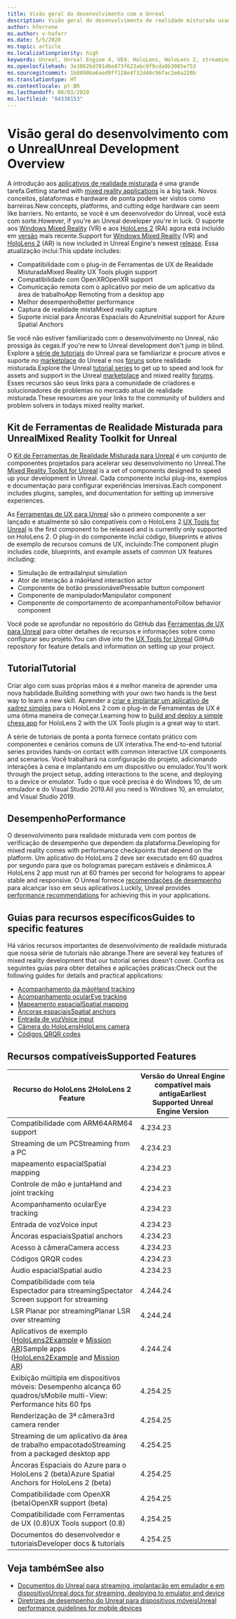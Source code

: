 ```yaml
---
title: Visão geral do desenvolvimento com o Unreal
description: Visão geral do desenvolvimento de realidade misturada usando o Unreal Engine 4
author: hferrone
ms.author: v-haferr
ms.date: 5/5/2020
ms.topic: article
ms.localizationpriority: high
keywords: Unreal, Unreal Engine 4, UE4, HoloLens, HoloLens 2, streaming, remoting, mixed reality, development, getting started, features, new project, emulator, documentation, guides, features, holograms, game development
ms.openlocfilehash: 3e3862bd701d6e873f623abc9f9cda0b3085e753
ms.sourcegitcommit: 1b8090ba6aed9ff128e4f32d40c96fac2e6a220b
ms.translationtype: HT
ms.contentlocale: pt-BR
ms.lasthandoff: 06/03/2020
ms.locfileid: "84330153"
---
```

# <a name="unreal-development-overview"></a><span data-ttu-id="d00fa-104">Visão geral do desenvolvimento com o Unreal</span><span class="sxs-lookup"><span data-stu-id="d00fa-104">Unreal Development Overview</span></span>

<span data-ttu-id="d00fa-105">A introdução aos <a href="https://docs.microsoft.com/en-us/windows/mixed-reality" target="_blank" title="Documentos do Mixed Reality"> aplicativos de realidade misturada</a> é uma grande tarefa.</span><span class="sxs-lookup"><span data-stu-id="d00fa-105">Getting started with <a href="https://docs.microsoft.com/en-us/windows/mixed-reality" target="_blank" title="Mixed Reality Docs"> mixed reality applications</a> is a big task.</span></span> <span data-ttu-id="d00fa-106">Novos conceitos, plataformas e hardware de ponta podem ser vistos como barreiras.</span><span class="sxs-lookup"><span data-stu-id="d00fa-106">New concepts, platforms, and cutting edge hardware can seem like barriers.</span></span> <span data-ttu-id="d00fa-107">No entanto, se você é um desenvolvedor do Unreal, você está com sorte.</span><span class="sxs-lookup"><span data-stu-id="d00fa-107">However, if you're an Unreal developer you're in luck.</span></span> <span data-ttu-id="d00fa-108">O suporte aos <a href="https://www.microsoft.com/en-us/windows/windows-mixed-reality" target="_blank" title="Documentos do Windows Mixed Reality">Windows Mixed Reality</a> (VR) e aos <a href="https://www.microsoft.com/en-us/hololens/hardware" target="_blank" title="Documentos do HoloLens 2">HoloLens 2</a> (RA) agora está incluído em <a href="https://docs.unrealengine.com/en-US/Support/Builds/ReleaseNotes/4_25/index.html" target="_blank" title="Notas sobre a versão do Unreal Engine 4.25">versão</a> mais recente.</span><span class="sxs-lookup"><span data-stu-id="d00fa-108">Support for <a href="https://www.microsoft.com/en-us/windows/windows-mixed-reality" target="_blank" title="Windows Mixed Reality Docs">Windows Mixed Reality</a> (VR) and <a href="https://www.microsoft.com/en-us/hololens/hardware" target="_blank" title="HoloLens 2 Docs">HoloLens 2</a> (AR) is now included in Unreal Engine's newest <a href="https://docs.unrealengine.com/en-US/Support/Builds/ReleaseNotes/4_25/index.html" target="_blank" title="Unreal Engine 4.25 release notes">release</a>.</span></span> <span data-ttu-id="d00fa-109">Essa atualização inclui:</span><span class="sxs-lookup"><span data-stu-id="d00fa-109">This update includes:</span></span>
* <span data-ttu-id="d00fa-110">Compatibilidade com o plug-in de Ferramentas de UX de Realidade Misturada</span><span class="sxs-lookup"><span data-stu-id="d00fa-110">Mixed Reality UX Tools plugin support</span></span>
* <span data-ttu-id="d00fa-111">Compatibilidade com OpenXR</span><span class="sxs-lookup"><span data-stu-id="d00fa-111">OpenXR support</span></span>
* <span data-ttu-id="d00fa-112">Comunicação remota com o aplicativo por meio de um aplicativo da área de trabalho</span><span class="sxs-lookup"><span data-stu-id="d00fa-112">App Remoting from a desktop app</span></span>
* <span data-ttu-id="d00fa-113">Melhor desempenho</span><span class="sxs-lookup"><span data-stu-id="d00fa-113">Better performance</span></span>
* <span data-ttu-id="d00fa-114">Captura de realidade mista</span><span class="sxs-lookup"><span data-stu-id="d00fa-114">Mixed reality capture</span></span>
* <span data-ttu-id="d00fa-115">Suporte inicial para Âncoras Espaciais do Azure</span><span class="sxs-lookup"><span data-stu-id="d00fa-115">Initial support for Azure Spatial Anchors</span></span>

<span data-ttu-id="d00fa-116">Se você não estiver familiarizado com o desenvolvimento no Unreal, não prossiga às cegas.</span><span class="sxs-lookup"><span data-stu-id="d00fa-116">If you're new to Unreal development don't jump in blind.</span></span> <span data-ttu-id="d00fa-117">Explore a <a href="https://docs.unrealengine.com//GettingStarted/index.html" target="_blank">série de tutoriais</a> do Unreal para se familiarizar e procure ativos e suporte no <a href="https://www.unrealengine.com/marketplace//store" target="_blank">marketplace</a> do Unreal e nos <a href="https://forums.unrealengine.com/development-discussion/vr-ar-development" target="_blank">fóruns</a> sobre realidade misturada.</span><span class="sxs-lookup"><span data-stu-id="d00fa-117">Explore the Unreal <a href="https://docs.unrealengine.com//GettingStarted/index.html" target="_blank">tutorial series</a> to get up to speed and look for assets and support in the Unreal <a href="https://www.unrealengine.com/marketplace//store" target="_blank">marketplace</a> and mixed reality <a href="https://forums.unrealengine.com/development-discussion/vr-ar-development" target="_blank">forums</a>.</span></span> <span data-ttu-id="d00fa-118">Esses recursos são seus links para a comunidade de criadores e solucionadores de problemas no mercado atual de realidade misturada.</span><span class="sxs-lookup"><span data-stu-id="d00fa-118">These resources are your links to the community of builders and problem solvers in todays mixed reality market.</span></span>

## <a name="mixed-reality-toolkit-for-unreal"></a><span data-ttu-id="d00fa-119">Kit de Ferramentas de Realidade Misturada para Unreal</span><span class="sxs-lookup"><span data-stu-id="d00fa-119">Mixed Reality Toolkit for Unreal</span></span>

<span data-ttu-id="d00fa-120">O [Kit de Ferramentas de Realidade Misturada para Unreal](https://github.com/microsoft/MixedRealityToolkit-Unreal) é um conjunto de componentes projetados para acelerar seu desenvolvimento no Unreal.</span><span class="sxs-lookup"><span data-stu-id="d00fa-120">The [Mixed Reality Toolkit for Unreal](https://github.com/microsoft/MixedRealityToolkit-Unreal) is a set of components designed to speed up your development in Unreal.</span></span> <span data-ttu-id="d00fa-121">Cada componente inclui plug-ins, exemplos e documentação para configurar experiências imersivas.</span><span class="sxs-lookup"><span data-stu-id="d00fa-121">Each component includes plugins, samples, and documentation for setting up immersive experiences.</span></span> 

<span data-ttu-id="d00fa-122">As [Ferramentas de UX para Unreal](https://github.com/microsoft/MixedReality-UXTools-Unreal) são o primeiro componente a ser lançado e atualmente só são compatíveis com o HoloLens 2.</span><span class="sxs-lookup"><span data-stu-id="d00fa-122">[UX Tools for Unreal](https://github.com/microsoft/MixedReality-UXTools-Unreal) is the first component to be released and is currently only supported on HoloLens 2.</span></span> <span data-ttu-id="d00fa-123">O plug-in do componente inclui código, blueprints e ativos de exemplo de recursos comuns de UX, incluindo:</span><span class="sxs-lookup"><span data-stu-id="d00fa-123">The component plugin includes code, blueprints, and example assets of common UX features including:</span></span>
* <span data-ttu-id="d00fa-124">Simulação de entrada</span><span class="sxs-lookup"><span data-stu-id="d00fa-124">Input simulation</span></span>
* <span data-ttu-id="d00fa-125">Ator de interação à mão</span><span class="sxs-lookup"><span data-stu-id="d00fa-125">Hand interaction actor</span></span>
* <span data-ttu-id="d00fa-126">Componente de botão pressionável</span><span class="sxs-lookup"><span data-stu-id="d00fa-126">Pressable button component</span></span>
* <span data-ttu-id="d00fa-127">Componente de manipulador</span><span class="sxs-lookup"><span data-stu-id="d00fa-127">Manipulator component</span></span>
* <span data-ttu-id="d00fa-128">Componente de comportamento de acompanhamento</span><span class="sxs-lookup"><span data-stu-id="d00fa-128">Follow behavior component</span></span>

<span data-ttu-id="d00fa-129">Você pode se aprofundar no repositório do GitHub das [Ferramentas de UX para Unreal](https://github.com/microsoft/MixedReality-UXTools-Unreal) para obter detalhes de recursos e informações sobre como configurar seu projeto.</span><span class="sxs-lookup"><span data-stu-id="d00fa-129">You can dive into the [UX Tools for Unreal](https://github.com/microsoft/MixedReality-UXTools-Unreal) GitHub repository for feature details and information on setting up your project.</span></span>

## <a name="tutorial"></a><span data-ttu-id="d00fa-130">Tutorial</span><span class="sxs-lookup"><span data-stu-id="d00fa-130">Tutorial</span></span>

<span data-ttu-id="d00fa-131">Criar algo com suas próprias mãos é a melhor maneira de aprender uma nova habilidade.</span><span class="sxs-lookup"><span data-stu-id="d00fa-131">Building something with your own two hands is the best way to learn a new skill.</span></span> <span data-ttu-id="d00fa-132">Aprender a [criar e implantar um aplicativo de xadrez simples](unreal-uxt-ch1.md) para o HoloLens 2 com o plug-in de Ferramentas de UX é uma ótima maneira de começar.</span><span class="sxs-lookup"><span data-stu-id="d00fa-132">Learning how to [build and deploy a simple chess app](unreal-uxt-ch1.md) for HoloLens 2 with the UX Tools plugin is a great way to start.</span></span> 

<span data-ttu-id="d00fa-133">A série de tutoriais de ponta a ponta fornece contato prático com componentes e cenários comuns de UX interativa.</span><span class="sxs-lookup"><span data-stu-id="d00fa-133">The end-to-end tutorial series provides hands-on contact with common interactive UX components and scenarios.</span></span> <span data-ttu-id="d00fa-134">Você trabalhará na configuração do projeto, adicionando interações à cena e implantando em um dispositivo ou emulador.</span><span class="sxs-lookup"><span data-stu-id="d00fa-134">You'll work through the project setup, adding interactions to the scene, and deploying to a device or emulator.</span></span> <span data-ttu-id="d00fa-135">Tudo o que você precisa é do Windows 10, de um emulador e do Visual Studio 2019.</span><span class="sxs-lookup"><span data-stu-id="d00fa-135">All you need is Windows 10, an emulator, and Visual Studio 2019.</span></span>


## <a name="performance"></a><span data-ttu-id="d00fa-136">Desempenho</span><span class="sxs-lookup"><span data-stu-id="d00fa-136">Performance</span></span>

<span data-ttu-id="d00fa-137">O desenvolvimento para realidade misturada vem com pontos de verificação de desempenho que dependem da plataforma.</span><span class="sxs-lookup"><span data-stu-id="d00fa-137">Developing for mixed reality comes with performance checkpoints that depend on the platform.</span></span> <span data-ttu-id="d00fa-138">Um aplicativo do HoloLens 2 deve ser executado em 60 quadros por segundo para que os hologramas pareçam estáveis e dinâmicos.</span><span class="sxs-lookup"><span data-stu-id="d00fa-138">A HoloLens 2 app must run at 60 frames per second for holograms to appear stable and responsive.</span></span> <span data-ttu-id="d00fa-139">O Unreal fornece [recomendações de desempenho](performance-recommendations-for-unreal.md) para alcançar isso em seus aplicativos.</span><span class="sxs-lookup"><span data-stu-id="d00fa-139">Luckily, Unreal provides [performance recommendations](performance-recommendations-for-unreal.md) for achieving this in your applications.</span></span>

## <a name="guides-to-specific-features"></a><span data-ttu-id="d00fa-140">Guias para recursos específicos</span><span class="sxs-lookup"><span data-stu-id="d00fa-140">Guides to specific features</span></span>

<span data-ttu-id="d00fa-141">Há vários recursos importantes de desenvolvimento de realidade misturada que nossa série de tutoriais não abrange.</span><span class="sxs-lookup"><span data-stu-id="d00fa-141">There are several key features of mixed reality development that our tutorial series doesn't cover.</span></span> <span data-ttu-id="d00fa-142">Confira os seguintes guias para obter detalhes e aplicações práticas:</span><span class="sxs-lookup"><span data-stu-id="d00fa-142">Check out the following guides for details and practical applications:</span></span> 
* [<span data-ttu-id="d00fa-143">Acompanhamento da mão</span><span class="sxs-lookup"><span data-stu-id="d00fa-143">Hand tracking</span></span>](unreal-hand-tracking.md)
* [<span data-ttu-id="d00fa-144">Acompanhamento ocular</span><span class="sxs-lookup"><span data-stu-id="d00fa-144">Eye tracking</span></span>](unreal-gaze-input.md)
* [<span data-ttu-id="d00fa-145">Mapeamento espacial</span><span class="sxs-lookup"><span data-stu-id="d00fa-145">Spatial mapping</span></span>](unreal-spatial-mapping.md)
* [<span data-ttu-id="d00fa-146">Âncoras espaciais</span><span class="sxs-lookup"><span data-stu-id="d00fa-146">Spatial anchors</span></span>](unreal-spatial-anchors.md)
* [<span data-ttu-id="d00fa-147">Entrada de voz</span><span class="sxs-lookup"><span data-stu-id="d00fa-147">Voice input</span></span>](unreal-voice-input.md)
* [<span data-ttu-id="d00fa-148">Câmera do HoloLens</span><span class="sxs-lookup"><span data-stu-id="d00fa-148">HoloLens camera</span></span>](unreal-hololens-camera.md)
* [<span data-ttu-id="d00fa-149">Códigos QR</span><span class="sxs-lookup"><span data-stu-id="d00fa-149">QR codes</span></span>](unreal-qr-codes.md)


## <a name="supported-features"></a><span data-ttu-id="d00fa-150">Recursos compatíveis</span><span class="sxs-lookup"><span data-stu-id="d00fa-150">Supported Features</span></span>

| <span data-ttu-id="d00fa-151">Recurso do HoloLens 2</span><span class="sxs-lookup"><span data-stu-id="d00fa-151">HoloLens 2 Feature</span></span> | <span data-ttu-id="d00fa-152">Versão do Unreal Engine compatível mais antiga</span><span class="sxs-lookup"><span data-stu-id="d00fa-152">Earliest Supported Unreal Engine Version</span></span> |
| ----------- | ----------- |
| <span data-ttu-id="d00fa-153">Compatibilidade com ARM64</span><span class="sxs-lookup"><span data-stu-id="d00fa-153">ARM64 support</span></span> | <span data-ttu-id="d00fa-154">4.23</span><span class="sxs-lookup"><span data-stu-id="d00fa-154">4.23</span></span> |
| <span data-ttu-id="d00fa-155">Streaming de um PC</span><span class="sxs-lookup"><span data-stu-id="d00fa-155">Streaming from a PC</span></span> | <span data-ttu-id="d00fa-156">4.23</span><span class="sxs-lookup"><span data-stu-id="d00fa-156">4.23</span></span> |
| <span data-ttu-id="d00fa-157">mapeamento espacial</span><span class="sxs-lookup"><span data-stu-id="d00fa-157">Spatial mapping</span></span> | <span data-ttu-id="d00fa-158">4.23</span><span class="sxs-lookup"><span data-stu-id="d00fa-158">4.23</span></span> |
| <span data-ttu-id="d00fa-159">Controle de mão e junta</span><span class="sxs-lookup"><span data-stu-id="d00fa-159">Hand and joint tracking</span></span> | <span data-ttu-id="d00fa-160">4.23</span><span class="sxs-lookup"><span data-stu-id="d00fa-160">4.23</span></span> |
| <span data-ttu-id="d00fa-161">Acompanhamento ocular</span><span class="sxs-lookup"><span data-stu-id="d00fa-161">Eye tracking</span></span> | <span data-ttu-id="d00fa-162">4.23</span><span class="sxs-lookup"><span data-stu-id="d00fa-162">4.23</span></span> |
| <span data-ttu-id="d00fa-163">Entrada de voz</span><span class="sxs-lookup"><span data-stu-id="d00fa-163">Voice input</span></span> | <span data-ttu-id="d00fa-164">4.23</span><span class="sxs-lookup"><span data-stu-id="d00fa-164">4.23</span></span> |
| <span data-ttu-id="d00fa-165">Âncoras espaciais</span><span class="sxs-lookup"><span data-stu-id="d00fa-165">Spatial anchors</span></span> | <span data-ttu-id="d00fa-166">4.23</span><span class="sxs-lookup"><span data-stu-id="d00fa-166">4.23</span></span> |
| <span data-ttu-id="d00fa-167">Acesso à câmera</span><span class="sxs-lookup"><span data-stu-id="d00fa-167">Camera access</span></span> | <span data-ttu-id="d00fa-168">4.23</span><span class="sxs-lookup"><span data-stu-id="d00fa-168">4.23</span></span> |
| <span data-ttu-id="d00fa-169">Códigos QR</span><span class="sxs-lookup"><span data-stu-id="d00fa-169">QR codes</span></span> | <span data-ttu-id="d00fa-170">4.23</span><span class="sxs-lookup"><span data-stu-id="d00fa-170">4.23</span></span> |
| <span data-ttu-id="d00fa-171">Áudio espacial</span><span class="sxs-lookup"><span data-stu-id="d00fa-171">Spatial audio</span></span> | <span data-ttu-id="d00fa-172">4.23</span><span class="sxs-lookup"><span data-stu-id="d00fa-172">4.23</span></span> |
| <span data-ttu-id="d00fa-173">Compatibilidade com tela Espectador para streaming</span><span class="sxs-lookup"><span data-stu-id="d00fa-173">Spectator Screen support for streaming</span></span> | <span data-ttu-id="d00fa-174">4.24</span><span class="sxs-lookup"><span data-stu-id="d00fa-174">4.24</span></span> |
| <span data-ttu-id="d00fa-175">LSR Planar por streaming</span><span class="sxs-lookup"><span data-stu-id="d00fa-175">Planar LSR over streaming</span></span> | <span data-ttu-id="d00fa-176">4.24</span><span class="sxs-lookup"><span data-stu-id="d00fa-176">4.24</span></span> |
| <span data-ttu-id="d00fa-177">Aplicativos de exemplo ([HoloLens2Example](https://github.com/microsoft/MixedReality-Unreal-Samples) e [Mission AR](https://docs.unrealengine.com/en-US/Resources/Showcases/MissionAR/index.html))</span><span class="sxs-lookup"><span data-stu-id="d00fa-177">Sample apps ([HoloLens2Example](https://github.com/microsoft/MixedReality-Unreal-Samples) and [Mission AR](https://docs.unrealengine.com/en-US/Resources/Showcases/MissionAR/index.html))</span></span> | <span data-ttu-id="d00fa-178">4.24</span><span class="sxs-lookup"><span data-stu-id="d00fa-178">4.24</span></span> |
| <span data-ttu-id="d00fa-179">Exibição múltipla em dispositivos móveis: Desempenho alcança 60 quadros/s</span><span class="sxs-lookup"><span data-stu-id="d00fa-179">Mobile multi-View: Performance hits 60 fps</span></span> | <span data-ttu-id="d00fa-180">4.25</span><span class="sxs-lookup"><span data-stu-id="d00fa-180">4.25</span></span> |
| <span data-ttu-id="d00fa-181">Renderização de 3ª câmera</span><span class="sxs-lookup"><span data-stu-id="d00fa-181">3rd camera render</span></span> | <span data-ttu-id="d00fa-182">4.25</span><span class="sxs-lookup"><span data-stu-id="d00fa-182">4.25</span></span> |
| <span data-ttu-id="d00fa-183">Streaming de um aplicativo da área de trabalho empacotado</span><span class="sxs-lookup"><span data-stu-id="d00fa-183">Streaming from a packaged desktop app</span></span> | <span data-ttu-id="d00fa-184">4.25</span><span class="sxs-lookup"><span data-stu-id="d00fa-184">4.25</span></span> |
| <span data-ttu-id="d00fa-185">Âncoras Espaciais do Azure para o HoloLens 2 (beta)</span><span class="sxs-lookup"><span data-stu-id="d00fa-185">Azure Spatial Anchors for HoloLens 2 (beta)</span></span> | <span data-ttu-id="d00fa-186">4.25</span><span class="sxs-lookup"><span data-stu-id="d00fa-186">4.25</span></span> |
| <span data-ttu-id="d00fa-187">Compatibilidade com OpenXR (beta)</span><span class="sxs-lookup"><span data-stu-id="d00fa-187">OpenXR support (beta)</span></span> | <span data-ttu-id="d00fa-188">4.25</span><span class="sxs-lookup"><span data-stu-id="d00fa-188">4.25</span></span> |
| <span data-ttu-id="d00fa-189">Compatibilidade com Ferramentas de UX (0.8)</span><span class="sxs-lookup"><span data-stu-id="d00fa-189">UX Tools support (0.8)</span></span> | <span data-ttu-id="d00fa-190">4.25</span><span class="sxs-lookup"><span data-stu-id="d00fa-190">4.25</span></span> |
| <span data-ttu-id="d00fa-191">Documentos do desenvolvedor e tutoriais</span><span class="sxs-lookup"><span data-stu-id="d00fa-191">Developer docs & tutorials</span></span> | <span data-ttu-id="d00fa-192">4.25</span><span class="sxs-lookup"><span data-stu-id="d00fa-192">4.25</span></span> |

## <a name="see-also"></a><span data-ttu-id="d00fa-193">Veja também</span><span class="sxs-lookup"><span data-stu-id="d00fa-193">See also</span></span>
* <span data-ttu-id="d00fa-194"><a href="https://docs.unrealengine.com//Platforms/AR/HoloLens2/index.html" target="_blank">Documentos do Unreal para streaming, implantação em emulador e em dispositivo</a></span><span class="sxs-lookup"><span data-stu-id="d00fa-194"><a href="https://docs.unrealengine.com//Platforms/AR/HoloLens2/index.html" target="_blank">Unreal docs for streaming, deploying to emulator and device</a></span></span>
* <span data-ttu-id="d00fa-195"><a href="https://docs.unrealengine.com//Platforms/Mobile/Performance/index.html" target="_blank">Diretrizes de desempenho do Unreal para dispositivos móveis</a></span><span class="sxs-lookup"><span data-stu-id="d00fa-195"><a href="https://docs.unrealengine.com//Platforms/Mobile/Performance/index.html" target="_blank">Unreal performance guidelines for mobile devices</a></span></span>
